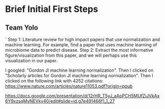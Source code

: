 # Brief Initial First Steps

## Team Yolo
  
` Step 1: Literature review for high impact papers that use normalization and machine learning. 
       For example, find a paper that uses machine learning of microbiome data to predict disease. 
  Step 2: Extract the most informative figure/visualization from this paper, and we will perhaps use this visualization in our paper. 

  I googled: "Gordon JI machine learning normalization". Then I clicked on "Scholarly articles for Gordon JI machine learning normalization".
       Then I clicked on the following link with 4252 citations: https://www.nature.com/articles/nature11053.pdf?origin=ppub
  
  https://docs.google.com/presentation/d/12rHR_T5yJ_aAoPCH5MUfZiJVkAx6Y9xzsqMyNEVky40/edit#slide=id.g7e491466f1_1_27
